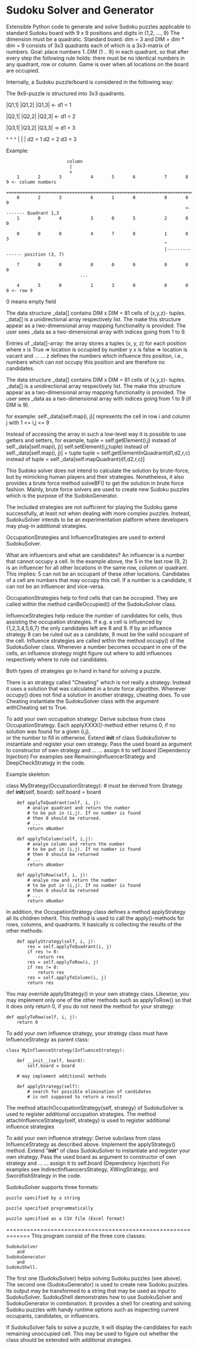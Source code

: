 # Sudoku Solver and Generator

Extensible Python code to generate and solve Sudoku puzzles
applicable to standard Sudoku board with 9 x 9 positions and
digits in {1,2, ..., 9}
The dimension must be a quadratic.
Standard board: dim = 3 and DIM = dim * dim = 9
consists of 3x3 quadrants each of which is a 3x3-matrix of
numbers.
Goal: place numbers 1..DIM {1 .. 9} in each quadrant, so that after
every step the following rule holds:
there must be no identical numbers in any quadrant, row or 
column.
Game is over when all locations on the board are occupied.

Internally, a Sudoku puzzle/board is considered in the following
way:

The 9x9-puzzle is structured into 3x3 quadrants.

|Q1,1|              |Q1,2|              |Q1,3| <- d1 = 1



|Q2,1|              |Q2,2|              |Q2,3| <- d1 = 2



|Q3,1|              |Q3,2|              |Q3,3| -> d1 = 3


^                   ^                   ^
|                   |                   |
d2 = 1              d2 = 2              d3 = 3

    
    
    
          
 Example:
          
                           column
                            |
                            v
        1       2       3           4       5       6           7       8       9 <- column numbers                       
        =========================================================================
        0       2       3           6       1       0           0       0       0
                                                                        <-------- Quadrant 1,3
        1       0       4           3       0       5           2       0       0
 
        0       0       0           4       7       8           1       0       3    
                                                                ^
                                                                |--------------- position (3, 7)     
     
        7       0       0           0       0       0           0       0       0
                                ...
 
        4       5       0           1       3       0           0       0       0 <- row 9
 
 
  
0 means empty field

The data structure _data[] contains DIM x DIM = 81 cells of (x,y,z)-
tuples. _data[] is a unidirectional array respectively list.
The make this structure appear as a two-dimensional array
mapping functionality is provided. The user sees _data as
a two-dimensional array with indices going from 1 to 9.

Entries of _data[]-array:
   the array stores a tuples (x, y, z) for each position
    where x is True  => location is occupied by number y
          x is false => location is vacant and ...
          ... z defines the numbers which influence this position, 
          i.e., numbers which can not occupy this position and are 
          therefore no candidates.
    
The data structure _data[] contains DIM x DIM = 81 cells of (x,y,z)-
tuples. _data[] is a unidirectional array respectively list.
The make this structure appear as a two-dimensional array
mapping functionality is provided. The user sees _data as
a two-dimensional array with indices going from 1 to 9 (if
DIM is 9). 

for example:
    self._data[self.map(i, j)] 
    represents the cell in 
    row i and column j with 1 <= i,j <= 9
    
Instead of accessing the array in such a low-level way it
is possible to use getters and setters,
for example,
    tuple = self.getElement(i,j) instead of self._data[self.map(i, j)] 
    self.setElement(i,j,tuple)   instead of self._data[self.map(i, j)] = tuple
    tuple = self.getElementInQuadrant(d1,d2,r,c) instead of
                  tuple = self._data[self.mapQuadrant(d1,d2,r,c)]


This Sudoko solver does not intend to calculate the solution
by brute-force, but by mimicking human players and their 
strategies. Nonetheless, it also provides a brute force method
solveBF() to get the solution in brute force fashion. Mainly,
brute force solvers are used to create new Sudoku puzzles
which is the purpose of the SudokoGenerator.

The included strategies are not sufficient for playing
the Sudoku game successfully, at least not when dealing
with more complex puzzles. 
Instead, SudokuSolver intends to be an experimentation 
platform where developers may plug-in additional strategies.

OccupationStrategies and InfluenceStrategies are used to extend 
SudokuSolver. 

What are influencers and what are candidates?
An influencer is a number that cannot occupy a cell. In the 
example above, the 5 in the last row (9, 2) is an influencer
for all other locations in the same row, column or quadrant.
This implies: 5 can not be an occupant of these other locations.
Candidates of a cell are numbers that may occupy this cell.
If a number is a candidate, it can not be an influencer 
ánd vice-versa.

OccupationStrategies help to find cells that can be occupied.
They are called within the method canBeOccupied() of
the SudokuSolver class. 

InfluenceStrategies help reduce the number of candidates 
for cells, thus assisting the occupation strategies. If 
e.g. a cell is influenced by {1,2,3,4,5,6,7} the only
candidates left are 8 and 9. If by an influence strategy
8 can be ruled out as a candidate, 9 must be the valid
occupant of the cell.
Influence strategies are called within the method occupy() 
of the SudokuSolver class. Whenever a number becomes
occupant in one of the cells, an influence strategy
might figure out where to add influences respectively
where to rule out candidates.

Both types of strategies go in hand in hand for solving a puzzle.

There is an strategy called "Cheating" which is not really
a strategy. Instead it uses a solution that was calculated
in a brute force algorithm. Whenever occupy() does not find
a solution in another strategy, cheating does. To use
Cheating instantiate the SudokuSolver class with the
argument withCheating set to True.

To add your own occupation strategy: 
    Derive subclass from class OccupationStrategy. 
    Each applyXXXX()-method either returns 0, if 
    no solution was found for a given (i,j),       
    or the number to fill in otherwise.
    Extend __init__ of class SudokuSolver to instantiate 
    and register your own strategy. 
    Pass the used board as argument to constructor of 
    own strategy and ...
    ... assign it to self.board (Dependency Injection)
For examples see RemainingInfluencerStrategy and
DeepCheckStrategy in the code.

Example skeleton:

class MyStrategy(OccupationStrategy): # must be derived from Strategy
        def __init__(self, board):
            self.board = board
        
        def applyToQuadrant(self, i, j):
            # analye quadrant and return the number 
            # to be put in (i,j). If no number is found 
            # then 0 should be returned.
            # ... 
            return aNumber
                
        def applyToColumn(self, i,j):
            # analye column and return the number 
            # to be put in (i,j). If no number is found 
            # then 0 should be returned  
            # ... 
            return aNumber
                
        def applyToRow(self, i, j):
            # analye row and return the number 
            # to be put in (i,j). If no number is found 
            # then 0 should be returned  
            # ... 
            return aNumber
            
In addition, the OccupationStrategy class defines a method applyStrategy
all its children inherit. This method is used to call the 
apply()-methods for rows, columns, and quadrants. It basically
is collecting the results of the other methods:
    
        def applyStrategy(self, i, j):
            res = self.applyToQuadrant(i, j)
            if res != 0:
                return res
            res = self.applyToRow(i, j)
            if res != 0:
                return res
            res = self.applyToColumn(i, j)
            return res
            
You may override applyStrategy() in your own strategy class.
Likewise, you may implement only one of the other methods
such as applyToRow() so that it does only return 0, if you
do not need the method for your strategy:
    
    def applyToRow(self, i, j):
        return 0
        

    
To add your own influence strategy, your strategy class must
have InfluenceStrategy as parent class:
    
    class MyInfluenceStrategy(InfluenceStrategy):
        
        def __init__(self, board):
            self.board = board 
            
        # may implement additional methods
            
        def applyStrategy(self):
            # search for possible elimination of candidates 
            # is not supposed to return a result
            
The method attachOccupationStrategy(self, strategy) of SudokuSolver is
used to register additional occupation strategies.
The method attachInfluenceStrategy(self, strategy) is used to register
additional influence strategies

To add your own influence strategy: 
    Derive subclass from class InfluenceStrategy as described 
    above. 
    Implement the applyStrategy() method.
    Extend "__init__" of class SudokuSolver to instantiate 
    and register your own strategy. 
    Pass the used board as argument to constructor of 
    own strategy and ...
    ... assign it to self.board (Dependency Injection)
For examples see IndirectInfluencersStrategy, XWingStrategy,
and SwordfishStrategy in the code.

SudokuSolver supports three formats:
    
    puzzle specified by a string
    
    puzzle specified programmatically
    
    puzzle specified as a CSV file (Excel format)

=============================================================
This program consist of the three core classes:

    SudokuSolver 
        and
    SudokuGenerator
        and
    SudokuShell.
    
The first one (SudokuSolver) helps solving Sudoku puzzles 
(see above). 
The second one (SudokuGenerator) is used to create new 
Sudoku puzzles. Its output may be transformed to a 
string that may be used as input to SudokuSolver.
SudokuShell demonstrates how to use SudokuSolver and
SudokuGenerator in combination. It provides a shell
for creating and solving Sudoku puzzles with 
handy runtime options such as inspecting current 
occupants, candidates, or influencers.

If SudokuSolver fails to solve a puzzle, it will display
the candidates for each remaining unoccupied cell. This
may be used to figure out whether the class should be
extended with additional strategies.
